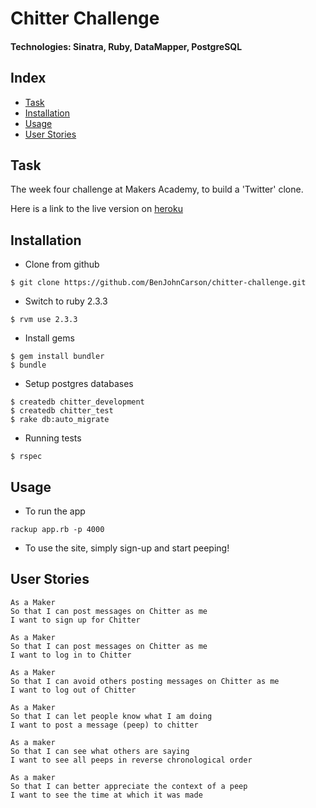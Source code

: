 # Chitter Challenge
#### Technologies: Sinatra, Ruby, DataMapper, PostgreSQL

## Index
* [Task](#Task)
* [Installation](#Install)
* [Usage](#Usage)
* [User Stories](#Stories)

## <a name="Task">Task</a>
The week four challenge at Makers Academy, to build a 'Twitter' clone.

Here is a link to the live version on [heroku](https://i-peep-freely.herokuapp.com)

## <a name="Install">Installation</a>
* Clone from github
```
$ git clone https://github.com/BenJohnCarson/chitter-challenge.git
```

* Switch to ruby 2.3.3
```
$ rvm use 2.3.3
```

* Install gems
```
$ gem install bundler
$ bundle
```

* Setup postgres databases
```
$ createdb chitter_development
$ createdb chitter_test
$ rake db:auto_migrate
```

* Running tests
```
$ rspec
```

## <a name="Usage">Usage</a>
* To run the app
```
rackup app.rb -p 4000
```
* To use the site, simply sign-up and start peeping!

## <a name="Stories">User Stories</a>
```
As a Maker
So that I can post messages on Chitter as me
I want to sign up for Chitter

As a Maker
So that I can post messages on Chitter as me
I want to log in to Chitter

As a Maker
So that I can avoid others posting messages on Chitter as me
I want to log out of Chitter

As a Maker
So that I can let people know what I am doing  
I want to post a message (peep) to chitter

As a maker
So that I can see what others are saying  
I want to see all peeps in reverse chronological order

As a maker
So that I can better appreciate the context of a peep
I want to see the time at which it was made
```
